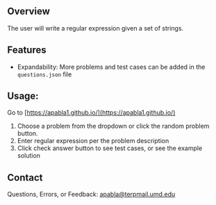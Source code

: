 ## Overview
The user will write a regular expression given a set of strings.

## Features
- Expandability: More problems and test cases can be added in the `questions.json` file

## Usage:
Go to [https://apabla1.github.io/](https://apabla1.github.io/)
1. Choose a problem from the dropdown or click the random problem button.
2. Enter regular expression per the problem description
3. Click check answer button to see test cases, or see the example solution

## Contact
Questions, Errors, or Feedback: apabla@terpmail.umd.edu